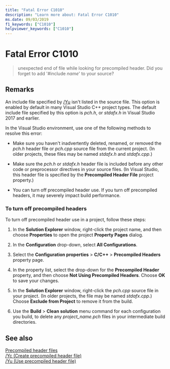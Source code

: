 ```yaml
---
title: "Fatal Error C1010"
description: "Learn more about: Fatal Error C1010"
ms.date: 09/03/2019
f1_keywords: ["C1010"]
helpviewer_keywords: ["C1010"]
---
```

# Fatal Error C1010

> unexpected end of file while looking for precompiled header. Did you forget to add '#include *name*' to your source?

## Remarks

An include file specified by [/Yu](../../build/reference/yu-use-precompiled-header-file.md) isn't listed in the source file. This option is enabled by default in many Visual Studio C++ project types. The default include file specified by this option is *pch.h*, or *stdafx.h* in Visual Studio 2017 and earlier.

In the Visual Studio environment, use one of the following methods to resolve this error:

- Make sure you haven't inadvertently deleted, renamed, or removed the *pch.h* header file or *pch.cpp* source file from the current project. (In older projects, these files may be named *stdafx.h* and *stdafx.cpp*.)

- Make sure the *pch.h* or *stdafx.h* header file is included before any other code or preprocessor directives in your source files. (In Visual Studio, this header file is specified by the **Precompiled Header File** project property.)

- You can turn off precompiled header use. If you turn off precompiled headers, it may severely impact build performance.

### To turn off precompiled headers

To turn off precompiled header use in a project, follow these steps:

1. In the **Solution Explorer** window, right-click the project name, and then choose **Properties** to open the project **Property Pages** dialog.

1. In the **Configuration** drop-down, select **All Configurations**.

1. Select the **Configuration properties** > **C/C++** > **Precompiled Headers** property page.

1. In the property list, select the drop-down for the **Precompiled Header** property, and then choose **Not Using Precompiled Headers**. Choose **OK** to save your changes.

1. In the **Solution Explorer** window, right-click the *pch.cpp* source file in your project. (In older projects, the file may be named *stdafx.cpp*.) Choose **Exclude from Project** to remove it from the build.

1. Use the **Build** > **Clean solution** menu command for each configuration you build, to delete any *project_name.pch* files in your intermediate build directories.

## See also

[Precompiled header files](../../build/creating-precompiled-header-files.md)\
[/Yc (Create precompiled header file)](../../build/reference/yc-create-precompiled-header-file.md)\
[/Yu (Use precompiled header file)](../../build/reference/yu-use-precompiled-header-file.md)
